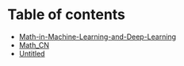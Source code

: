 # Table of contents

* [Math-in-Machine-Learning-and-Deep-Learning](README.md)
* [Math\_CN](math_cn.md)
* [Untitled](untitled.md)


